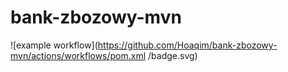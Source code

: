 # bank-zbozowy-mvn

![example workflow](https://github.com/Hoaqim/bank-zbozowy-mvn/actions/workflows/pom.xml
/badge.svg)
